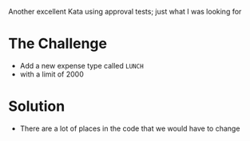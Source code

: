 Another excellent Kata using approval tests; just what I was looking for

# The Challenge 
- Add a new expense type called `LUNCH` 
- with a limit of 2000

# Solution
- There are a lot of places in the code that we would have to change 